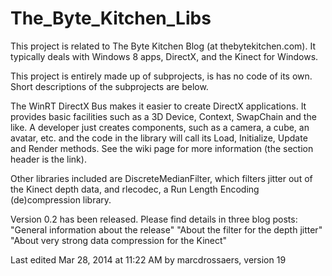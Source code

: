 # The_Byte_Kitchen_Libs

This project is related to The Byte Kitchen Blog (at thebytekitchen.com). It typically deals with Windows 8 apps, DirectX, and the Kinect for Windows.

This project is entirely made up of subprojects, is has no code of its own. Short descriptions of the subprojects are below.

The WinRT DirectX Bus makes it easier to create DirectX applications. It provides basic facilities such as a 3D Device, Context, SwapChain and the like. A developer just creates components, such as a camera, a cube, an avatar, etc. and the code in the library will call its Load, Initialize, Update and Render methods. See the wiki page for more information (the section header is the link).

Other libraries included are DiscreteMedianFilter, which filters jitter out of the Kinect depth data, and rlecodec, a Run Length Encoding (de)compression library.

Version 0.2 has been released. Please find details in three blog posts:
"General information about the release" 
"About the filter for the depth jitter" 
"About very strong data compression for the Kinect" 

Last edited Mar 28, 2014 at 11:22 AM by marcdrossaers, version 19
